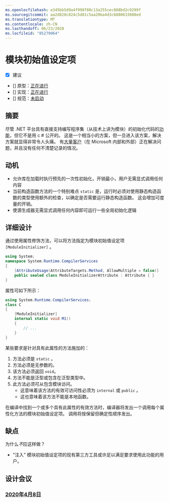 ```yaml
---
ms.openlocfilehash: e345bb5d9a4f998f80c13a255cec808bd2c9299f
ms.sourcegitcommit: aa2d828c824c5d81c5aa20ba4d3c6880633088ed
ms.translationtype: MT
ms.contentlocale: zh-CN
ms.lasthandoff: 06/23/2020
ms.locfileid: "85279064"
---
```

# <a name="module-initializers"></a>模块初始值设定项

* [x] 建议
* [] 原型：[正在进行](https://github.com/jnm2/roslyn/tree/module_initializer)
* [] 实现：[正在进行](https://github.com/dotnet/roslyn/tree/features/module-initializers)
* [] 规范：[未启动]()

## <a name="summary"></a>摘要
[summary]: #summary

尽管 .NET 平台具有直接支持编写程序集（从技术上讲为模块）的初始化代码的[功能](https://github.com/dotnet/runtime/blob/master/docs/design/specs/Ecma-335-Augments.md#module-initializer)，但它不是用 c # 公开的。  这是一个相当小的方案，但一旦进入该方案，解决方案就显得非常令人头痛。  有[大量客户](https://www.google.com/search?q=.net+module+constructor+c%23&oq=.net+module+constructor)（在 Microsoft 内部和外部）正在解决问题，并且没有任何不清楚记录的情况。

## <a name="motivation"></a>动机
[motivation]: #motivation

- 允许库在加载时执行预先的一次性初始化，开销最小，用户无需显式调用任何内容
- 当前构造函数方法的一个特别难点 `static` 是，运行时必须对使用静态构造函数的类型使用额外的检查，以确定是否需要运行静态构造函数。 这会增加可度量的开销。
- 使源生成器无需显式调用任何内容即可运行一些全局初始化逻辑

## <a name="detailed-design"></a>详细设计
[design]: #detailed-design

通过使用属性修饰方法，可以将方法指定为模块初始值设定项 `[ModuleInitializer]` 。

```cs
using System;
namespace System.Runtime.CompilerServices
{
    [AttributeUsage(AttributeTargets.Method, AllowMultiple = false)]
    public sealed class ModuleInitializerAttribute : Attribute { }
}
```

属性可如下所示：

```cs
using System.Runtime.CompilerServices;
class C
{
    [ModuleInitializer]
    internal static void M1()
    {
        // ...
    }
}
```

某些要求是针对具有此属性的方法施加的：
1. 方法必须是 `static` 。
1. 方法必须是无参数的。
1. 该方法必须返回 `void`。
1. 方法不能是泛型或包含在泛型类型中。
1. 此方法必须可从包含模块访问。
    - 这意味着该方法的有效可访问性必须为 `internal` 或 `public` 。
    - 这也意味着该方法不能是本地函数。
    
在编译中找到一个或多个具有此属性的有效方法时，编译器将发出一个调用每个属性化方法的模块初始值设定项。 调用将按保留但确定性顺序发出。

## <a name="drawbacks"></a>缺点
[drawbacks]: #drawbacks

为什么*不*应这样做？

- "注入" 模块初始值设定项的现有第三方工具或许足以满足要求使用此功能的用户。

## <a name="design-meetings"></a>设计会议

### <a name="april-8th-2020"></a>[2020年4月8日](/meetings/2020/LDM-2020-04-08.md#module-initializers)
